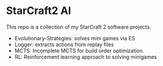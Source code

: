 # StarCraft2 AI

This repo is a collection of my StarCraft 2 software projects. 

- Evolutionary-Strategies: solves mini games via ES 
- Logger: extracts actions from replay files
- MCTS: Incomplete MCTS for build order optimization. 
- RL: Reinforcement learning approach to solving minigames
